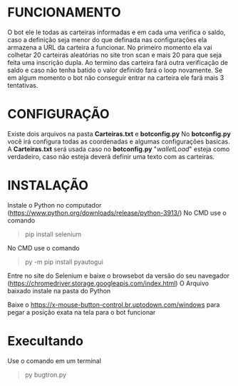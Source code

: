 # FUNCIONAMENTO
O bot ele le todas as carteiras informadas e em cada uma verifica o saldo, caso a definição seja menor do que definada nas configurações ela armazena a URL da carteira a funcionar.
No primeiro momento ela vai colhetar 20 carteiras aleatórias no site tron scan e mais 20 para que seja feita uma inscrição dupla.
Ao termino das carteira fará outra verificação de saldo e caso não tenha batido o valor definido fará o loop novamente.
Se em algum momento o bot não conseguir entrar na carteira ele fará mais 3 tentativas.

# CONFIGURAÇÃO
Existe dois arquivos na pasta **Carteiras.txt** e **botconfig.py**
No **botconfig.py** você irá configura todas as coordenadas e algumas configurações basicas.
A **Carteiras.txt** será usada caso no **botconfig.py** "*walletLoad*" esteja como verdadeiro, caso não esteja deverá definir uma texto com as carteiras.

# INSTALAÇÃO

Instale o Python no computador (https://www.python.org/downloads/release/python-3913/)
No CMD use o comando
>pip install selenium

No CMD use o comando
>py -m pip install pyautogui

Entre no site do Selenium e baixe o browsebot da versão do seu navegador (https://chromedriver.storage.googleapis.com/index.html)
O Arquivo baixado instale na pasta do Python

Baixe o https://x-mouse-button-control.br.uptodown.com/windows para pegar a posição exata na tela para o bot funcionar

# Execultando

Use o comando em um terminal
>py bugtron.py

